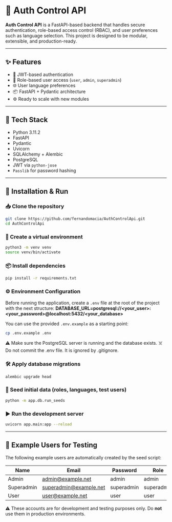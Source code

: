 # 🚀 Auth Control API

**Auth Control API** is a FastAPI-based backend that handles secure authentication, role-based access control (RBAC), and user preferences such as language selection. This project is designed to be modular, extensible, and production-ready.

---

## ✨ Features

- 🔐 JWT-based authentication
- 👥 Role-based user access (`user`, `admin`, `superadmin`)
- 🌐 User language preferences
- 📦 FastAPI + Pydantic architecture
- ⚙️ Ready to scale with new modules

---

## 🧱 Tech Stack

- Python 3.11.2
- FastAPI
- Pydantic
- Uvicorn
- SQLAlchemy + Alembic
- PostgreSQL
- JWT via `python-jose`
- `Passlib` for password hashing

---

## 🔧 Installation & Run

### 📥 Clone the repository

```bash
git clone https://github.com/fernandomacia/AuthControlApi.git
cd AuthControlApi
```

### 🐍 Create a virtual environment

```bash
python3 -m venv venv
source venv/bin/activate
```
### 📦 Install dependencies

```bash
pip install -r requirements.txt
```

### ⚙️ Environment Configuration

Before running the application, create a `.env` file at the root of the project with the next structure:
**DATABASE_URL=postgresql://<your_user>:<your_password>@localhost:5432/<your_database>**

You can use the provided `.env.example` as a starting point:

```bash
cp .env.example .env
```

⚠️ Make sure the PostgreSQL server is running and the database exists.
☠️ Do not commit the .env file. It is ignored by .gitignore.

### 🛠️ Apply database migrations

```bash
alembic upgrade head
```

### 🌱 Seed initial data (roles, languages, test users)

```bash
python -m app.db.run_seeds
```

### ▶️ Run the development server

```bash
uvicorn app.main:app --reload
```

---

## 🧪 Example Users for Testing

The following example users are automatically created by the seed script:

| Name        | Email                    | Password     | Role        | Language |
|-------------|--------------------------|--------------|-------------|----------|
| Admin       | admin@example.net        | admin        | admin       | en       |
| Superadmin  | superadmin@example.net   | superadmin   | superadmin  | es       |
| User        | user@example.net         | user         | user        | fr       |

⚠️ These accounts are for development and testing purposes only. Do **not** use them in production environments.
